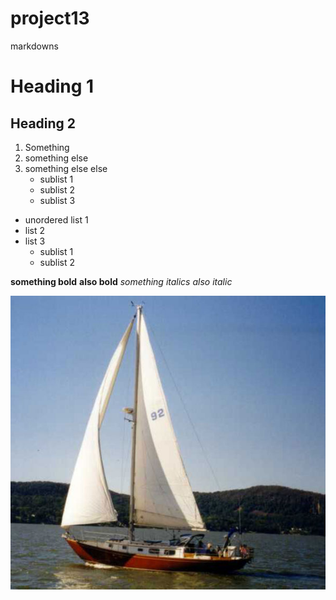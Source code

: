 # project13
markdowns

# Heading 1
## Heading 2

1. Something
2. something else
3. something else else
   * sublist 1
   * sublist 2
   * sublist 3

* unordered list 1
* list 2
* list 3
   * sublist 1
   * sublist 2

**something bold**  __also bold__
*something italics* _also italic_

![It's a boat](images/best-sailboat-bristol-40.jpg)
